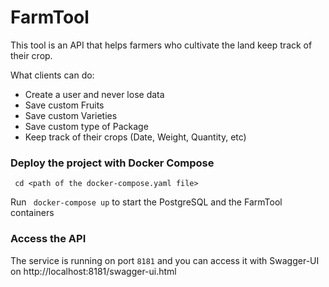 # FarmTool

This tool is an API that helps farmers who cultivate the land keep track of their crop.

What clients can do:
  - Create a user and never lose data
  - Save custom Fruits
  - Save custom Varieties
  - Save custom type of Package
  - Keep track of their crops (Date, Weight, Quantity, etc)
  
### Deploy the project with Docker Compose

``` cd <path of the docker-compose.yaml file>```

Run ``` docker-compose up``` to start the PostgreSQL and the FarmTool containers

### Access the API 
The service is running on port ```8181``` and you can access it with Swagger-UI on http://localhost:8181/swagger-ui.html 
  
  

